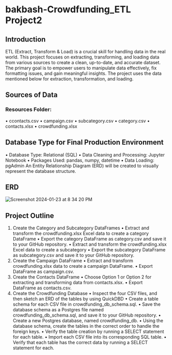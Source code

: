 # bakbash-Crowdfunding_ETL Project2

## Introduction

ETL (Extract, Transform & Load) is a crucial skill for handling data in the real world. This project focuses on extracting, transforming, and loading data from various sources to create a clean, up-to-date, and accurate dataset. The primary goal is to empower users to manipulate data effectively, fix formatting issues, and gain meaningful insights. The project uses the data mentioned below for extraction, transformation, and loading.

## Sources of Data
### Resources Folder:
•	ccontacts.csv
•	campaign.csv
•	subcategory.csv
•	category.csv
•	contacts.xlsx
•	crowdfunding.xlsx

## Database Type for Final Production Environment

•	Database Type: Relational (SQL)
•	Data Cleaning and Processing: Jupyter Notebook
•	Packages Used: pandas, numpy, datetime
•	Data Loading: pgAdmin
An Entity Relationship Diagram (ERD) will be created to visually represent the database structure.
## ERD

![Screenshot 2024-01-23 at 8 34 20 PM](https://github.com/bakbash/Crowdfunding_ETL/assets/148186521/e43f219d-3dad-4c8a-ade7-dfd8c07e6b24)

## Project Outline
1.	Create the Category and Subcategory DataFrames
•	Extract and transform the crowdfunding.xlsx Excel data to create a category DataFrame 
•	Export the category DataFrame as category.csv and save it to your GitHub repository.
•	Extract and transform the crowdfunding.xlsx Excel data to create a subcategory
•	Export the subcategory DataFrame as subcategory.csv and save it to your GitHub repository.
2.	Create the Campaign DataFrame
•	Extract and transform crowdfunding.xlsx data to create a campaign DataFrame.
•	Export DataFrame as campaign.csv.
3.	Create the Contacts DataFrame
•	Choose Option 1 or Option 2 for extracting and transforming data from contacts.xlsx.
•	Export DataFrame as contacts.csv.
4.	Create the Crowdfunding Database
•	Inspect the four CSV files, and then sketch an ERD of the tables by using QuickDBD
•	Create a table schema for each CSV file in crowdfunding_db_schema.sql.
• Save the database schema as a Postgres file named crowdfunding_db_schema.sql, and save it to your GitHub repository.
•	Create a new Postgres database, named crowdfunding_db.
•	Using the database schema, create the tables in the correct order to handle the foreign keys.
• Verify the table creation by running a SELECT statement for each table.
• Import each CSV file into its corresponding SQL table.
• Verify that each table has the correct data by running a SELECT statement for each.
